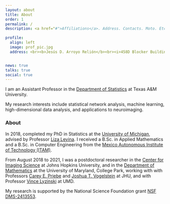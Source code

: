 ```yaml
---
layout: about
title: About
order: 1
permalink: /
description: <a href="#">Affiliations</a>. Address. Contacts. Moto. Etc.

profile:
  align: left
  image: prof_pic.jpg
  address: <br><b>Jesús D. Arroyo Relión</b><br><i>458D Blocker Building<br>3143 TAMU<br>College Station, TX 77843-3143</i>


news: true
talks: true
social: true
---
```


I am an Assistant Professor in the [Department of Statistics](https://stat.tamu.edu/) at Texas A&M University.

My research interests include statistical network analysis, machine learning, high-dimensional data analysis, and applications to neuroimaging.

### About

In 2018, completed my PhD in Statistics at the [University of Michigan](https://lsa.umich.edu/stats), advised by Professor [Liza Levina](http://dept.stat.lsa.umich.edu/~elevina/). I received a B.Sc. in Applied Mathematics and a B.Sc. in Computer Engineering from the [Mexico Autonomous Institute of Technology (ITAM)](http://www.itam.mx).

From August 2018 to 2021, I was a postdoctoral researcher in the [Center for Imaging Science](https://www.cis.jhu.edu/) at Johns Hopkins University, and in the [Department of Mathematics](https://www-math.umd.edu/) at the University of Maryland, College Park, working with with Professors
[Carey E. Priebe](http://www.ams.jhu.edu/~priebe/) and [Joshua T. Vogelstein](https://jovo.me/) at JHU, and with Professor [Vince Lyzinski](https://www.math.umd.edu/~vlyzinsk/) at UMD. 

My research is supported by the National Science Foundation grant [NSF DMS-2413553](https://www.nsf.gov/awardsearch/showAward?AWD_ID=2413553).

